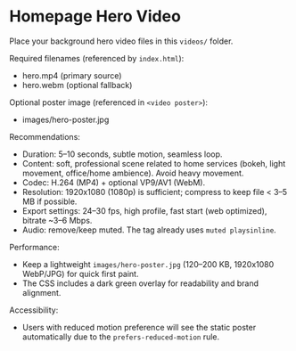 # Homepage Hero Video

Place your background hero video files in this `videos/` folder.

Required filenames (referenced by `index.html`):
- hero.mp4  (primary source)
- hero.webm (optional fallback)

Optional poster image (referenced in `<video poster>`):
- images/hero-poster.jpg

Recommendations:
- Duration: 5–10 seconds, subtle motion, seamless loop.
- Content: soft, professional scene related to home services (bokeh, light movement, office/home ambience). Avoid heavy movement.
- Codec: H.264 (MP4) + optional VP9/AV1 (WebM).
- Resolution: 1920x1080 (1080p) is sufficient; compress to keep file < 3–5 MB if possible.
- Export settings: 24–30 fps, high profile, fast start (web optimized), bitrate ~3–6 Mbps.
- Audio: remove/keep muted. The tag already uses `muted playsinline`.

Performance:
- Keep a lightweight `images/hero-poster.jpg` (120–200 KB, 1920x1080 WebP/JPG) for quick first paint.
- The CSS includes a dark green overlay for readability and brand alignment.

Accessibility:
- Users with reduced motion preference will see the static poster automatically due to the `prefers-reduced-motion` rule.
